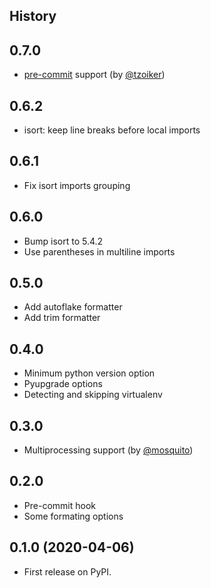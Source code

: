 ## History

0.7.0
----------------------

* [pre-commit](https://pre-commit.com/) support (by [@tzoiker](https://github.com/tzoiker))


0.6.2
----------------------

* isort: keep line breaks before local imports

0.6.1
----------------------

* Fix isort imports grouping

0.6.0
----------------------

* Bump isort to 5.4.2
* Use parentheses in multiline imports

0.5.0
----------------------

* Add autoflake formatter
* Add trim formatter

0.4.0
----------------------

* Minimum python version option
* Pyupgrade options
* Detecting and skipping virtualenv


0.3.0
----------------------

* Multiprocessing support (by [@mosquito](https://github.com/mosquito))


0.2.0
-----------------------

* Pre-commit hook
* Some formating options


0.1.0 (2020-04-06)
------------------------

* First release on PyPI.
